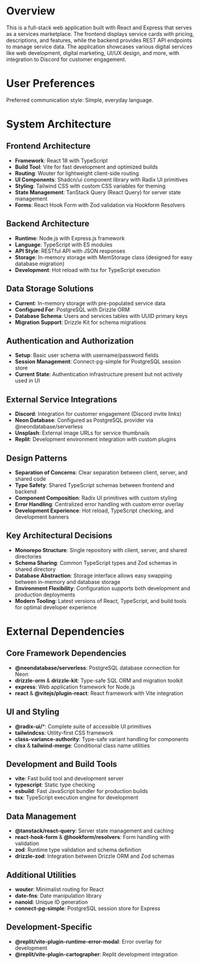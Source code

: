 # Overview

This is a full-stack web application built with React and Express that serves as a services marketplace. The frontend displays service cards with pricing, descriptions, and features, while the backend provides REST API endpoints to manage service data. The application showcases various digital services like web development, digital marketing, UI/UX design, and more, with integration to Discord for customer engagement.

# User Preferences

Preferred communication style: Simple, everyday language.

# System Architecture

## Frontend Architecture
- **Framework**: React 18 with TypeScript
- **Build Tool**: Vite for fast development and optimized builds
- **Routing**: Wouter for lightweight client-side routing
- **UI Components**: Shadcn/ui component library with Radix UI primitives
- **Styling**: Tailwind CSS with custom CSS variables for theming
- **State Management**: TanStack Query (React Query) for server state management
- **Forms**: React Hook Form with Zod validation via Hookform Resolvers

## Backend Architecture
- **Runtime**: Node.js with Express.js framework
- **Language**: TypeScript with ES modules
- **API Style**: RESTful API with JSON responses
- **Storage**: In-memory storage with MemStorage class (designed for easy database migration)
- **Development**: Hot reload with tsx for TypeScript execution

## Data Storage Solutions
- **Current**: In-memory storage with pre-populated service data
- **Configured For**: PostgreSQL with Drizzle ORM
- **Database Schema**: Users and services tables with UUID primary keys
- **Migration Support**: Drizzle Kit for schema migrations

## Authentication and Authorization
- **Setup**: Basic user schema with username/password fields
- **Session Management**: Connect-pg-simple for PostgreSQL session store
- **Current State**: Authentication infrastructure present but not actively used in UI

## External Service Integrations
- **Discord**: Integration for customer engagement (Discord invite links)
- **Neon Database**: Configured as PostgreSQL provider via @neondatabase/serverless
- **Unsplash**: External image URLs for service thumbnails
- **Replit**: Development environment integration with custom plugins

## Design Patterns
- **Separation of Concerns**: Clear separation between client, server, and shared code
- **Type Safety**: Shared TypeScript schemas between frontend and backend
- **Component Composition**: Radix UI primitives with custom styling
- **Error Handling**: Centralized error handling with custom error overlay
- **Development Experience**: Hot reload, TypeScript checking, and development banners

## Key Architectural Decisions
- **Monorepo Structure**: Single repository with client, server, and shared directories
- **Schema Sharing**: Common TypeScript types and Zod schemas in shared directory
- **Database Abstraction**: Storage interface allows easy swapping between in-memory and database storage
- **Environment Flexibility**: Configuration supports both development and production deployments
- **Modern Tooling**: Latest versions of React, TypeScript, and build tools for optimal developer experience

# External Dependencies

## Core Framework Dependencies
- **@neondatabase/serverless**: PostgreSQL database connection for Neon
- **drizzle-orm** & **drizzle-kit**: Type-safe SQL ORM and migration toolkit
- **express**: Web application framework for Node.js
- **react** & **@vitejs/plugin-react**: React framework with Vite integration

## UI and Styling
- **@radix-ui/***: Complete suite of accessible UI primitives
- **tailwindcss**: Utility-first CSS framework
- **class-variance-authority**: Type-safe variant handling for components
- **clsx** & **tailwind-merge**: Conditional class name utilities

## Development and Build Tools
- **vite**: Fast build tool and development server
- **typescript**: Static type checking
- **esbuild**: Fast JavaScript bundler for production builds
- **tsx**: TypeScript execution engine for development

## Data Management
- **@tanstack/react-query**: Server state management and caching
- **react-hook-form** & **@hookform/resolvers**: Form handling with validation
- **zod**: Runtime type validation and schema definition
- **drizzle-zod**: Integration between Drizzle ORM and Zod schemas

## Additional Utilities
- **wouter**: Minimalist routing for React
- **date-fns**: Date manipulation library
- **nanoid**: Unique ID generation
- **connect-pg-simple**: PostgreSQL session store for Express

## Development-Specific
- **@replit/vite-plugin-runtime-error-modal**: Error overlay for development
- **@replit/vite-plugin-cartographer**: Replit development integration